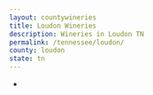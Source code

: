 ```yaml
---
layout: countywineries
title: Loudon Wineries
description: Wineries in Loudon TN
permalink: /tennessee/loudon/
county: loudon
state: tn
---
```

-
